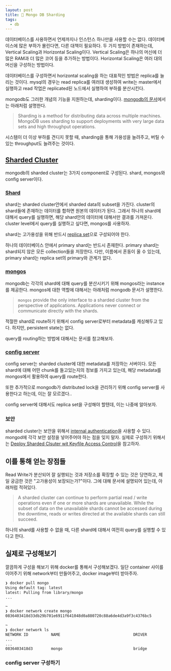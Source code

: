 ```yaml
---
layout: post
title: 🍃 Mongo DB Sharding
tags:
  - db
---
```


데이터베이스를 사용하면서 언제까지나 인스턴스 하나만을 사용할 수는 없다. 데이터베이스에 많은 부하가 몰린다면, 다른 대책이 필요하다. 두 가지 방법이 존재하는데, Vertical Scaling과 Horizontal Scaling이다. Vertical Scaling은 하나의 머신에 더 많은 RAM과 더 많은 코어 등을 추가하는 방법이다. Horizontal Scaling은 여러 대의 머신을 구성하는 방법이다.

데이터베이스를 구성하면서 horizontal scaling을 하는 대표적인 방법은 replica를 늘리는 것이다. mysql의 경우는 read replica를 여러대 생성하여 write는 master에서 실행하고 read 작업은 replicated된 노드에서 실행하여 부하를 분산시킨다.

mongodb도 그러한 개념의 기능을 지원하는데, sharding이다. [mongodb의 문서](https://docs.mongodb.com/manual/sharding/)에서는 아래처럼 설명한다.

> Sharding is a method for distributing data across multiple machines. MongoDB uses sharding to support deployments with very large data sets and high throughput operations.

시스템이 더 이상 부하를 견디지 못할 때, sharding을 통해 가용성을 늘려주고, 버틸 수 있는 throughput도 늘려주는 것이다.

## [Sharded Cluster](https://docs.mongodb.com/manual/reference/glossary/#term-sharded-cluster)

mongodb의 sharded cluster는 3가지 component로 구성된다. shard, mongos와 config server이다.

### [Shard](https://docs.mongodb.com/manual/core/sharded-cluster-shards/)

shard는 sharded cluster안에서 sharded data의 subset을 가진다. cluster의 shard들에 존재하는 데이터를 합하면 원본의 데이터가 된다. 그래서 하나의 shard에 대해서 query를 실행하면, 해당 shard안의 데이터에 대해서만 결과를 가져온다. cluster level에서 query를 실행하고 싶다면, mongos를 사용하자.

shard는 고가용성을 위해 반드시 [replica set](https://docs.mongodb.com/manual/reference/glossary/#term-replica-set)으로 구성되어야 한다.

하나의 데이터베이스 안에서 primary shard는 반드시 존재한다. primary shard는 shard되지 않은 모든 collection들을 저장한다. 다만, 이름에서 혼동이 올 수 있는데, primary shard는 replica set의 primary와 관계가 없다.

### [mongos](https://docs.mongodb.com/manual/core/sharded-cluster-query-router/)

mongodb는 각각의 shard에 대해 query를 분산시키기 위해 mongos라는 instance를 제공한다. mongos에 대한 역할에 대해서는 아래처럼 mongodb 문서가 설명한다.

> `mongos` provide the only interface to a sharded cluster from the perspective of applications. Applications never connect or communicate directly with the shards.

적절한 shard로 route하기 위해서 config server로부터 metadata를 캐싱해두고 있다. 하지만, persistent state는 없다.

query를 routing하는 방법에 대해서는 문서를 참고해보자.

### [config server](https://docs.mongodb.com/manual/core/sharded-cluster-config-servers/)

config server는 sharded cluster에 대한 metadata를 저장하는 서버이다. 모든 shard에 대해 어떤 chunk를 들고있는지의 정보를 가지고 있는데, 해당 metadata를 mongos에서 활용하여 query를 route한다.

또한 추가적으로 mongodb가 distributed lock을 관리하기 위해 config server를 사용한다고 하는데, 이는 잘 모르겠다..

config server에 대해서도 replica set을 구성해야 할텐데, 이는 나중에 알아보자.

### 보안

sharded cluster는 보안을 위해서 [internal authentication](https://docs.mongodb.com/manual/core/security-internal-authentication/)을 사용할 수 있다. mongod에 각각 보안 설정을 넣어주어야 하는 점을 잊지 말자. 실제로 구성하기 위해서는 [Deploy Sharded Clsuter wit Keyfile Access Control](https://docs.mongodb.com/manual/tutorial/deploy-sharded-cluster-with-keyfile-access-control/)을 참고하자.

## 이를 통해 얻는 장점들

Read Write가 분산되어 잘 실행되는 것과 저장소를 확장할 수 있는 것은 당연하고, 제일 궁금한 것은 "고가용성이 보장되는가?"이다. 그에 대해 문서에 설명되어 있는데, 아래처럼 적혀있다.

> A sharded cluster can continue to perform partial read / write operations even if one or more shards are unavailable. While the subset of data on the unavailable shards cannot be accessed during the downtime, reads or writes directed at the available shards can still succeed.

하나의 shard를 사용할 수 없을 때, 다른 shard에 대해서 여전히 query를 실행할 수 있다고 한다.

## 실제로 구성해보기

깔끔하게 구성을 해보기 위해 docker를 통해서 구성해보겠다. 일단 container 사이를 이어주기 위해 network부터 만들어주고, docker image부터 받아주자.

```zsh
❯ docker pull mongo
Using default tag: latest
latest: Pulling from library/mongo
...

~
❯ docker network create mongo
0836403418d33db29b701e6911f641048d0a880720c88a6de4d3a9f3c4376bc5

~
❯ docker network ls
NETWORK ID          NAME                                DRIVER              SCOPE
...
...
0836403418d3        mongo                               bridge              local
```

### config server 구성하기
